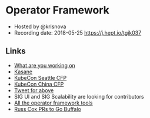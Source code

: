 # Operator Framework

- Hosted by @krisnova
- Recording date: 2018-05-25
https://j.hept.io/tgik037


## Links

- [What are you working on](https://www.reddit.com/r/kubernetes/comments/8l007e/what_are_you_working_on_this_week)
- [Kasane](https://github.com/google/kasane)
- [KubeCon Seattle CFP](https://events.linuxfoundation.org/events/kubecon-cloudnativecon-north-america-2018/program/call-for-proposals-cfp/)
- [KubeCon China CFP](https://www.lfasiallc.com/events/kubecon-cloudnativecon-china-2018/program/call-for-proposals-cfp/)
- [Tweet for above](https://twitter.com/CloudNativeFdn/status/998698548576174080)
- SIG UI and SIG Scalability are looking for contributors 
- [All the operator framework tools](https://github.com/operator-framework)
- [Russ Cox PRs to Go Buffalo](https://github.com/gobuffalo/buffalo/pull/1074)
